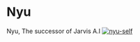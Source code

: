 # Nyu 

Nyu, The successor of Jarvis A.I  [![nyu-self](https://github.com/Noqturnally/nyu-self/tree/main/.github/workflows/badge.svg)](https://github.com/Noqturnally/nyu-self/actions)


